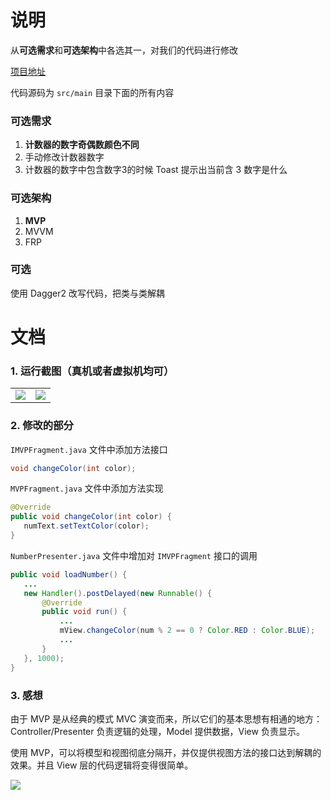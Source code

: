 # 说明

从**可选需求**和**可选架构**中各选其一，对我们的代码进行修改

[项目地址](https://github.com/LittleLittleLittleBoy/ArchitectureDemo)

代码源码为 `src/main` 目录下面的所有内容

### 可选需求

1. **计数器的数字奇偶数颜色不同**
2. 手动修改计数器数字
3. 计数器的数字中包含数字3的时候 Toast 提示出当前含 3 数字是什么

### 可选架构

1. **MVP**
2. MVVM
3. FRP

### 可选

使用 Dagger2 改写代码，把类与类解耦

# 文档

### 1. 运行截图（真机或者虚拟机均可）

<table>
    <td>
        <img src="https://ws1.sinaimg.cn/large/006tNc79ly1frdeiffkx5j30u01hcdgm.jpg"></img>
    </td>
    <td>
        <img src="https://ws1.sinaimg.cn/large/006tNc79ly1frdeietgb9j30u01hcwf9.jpg"></img>
    </td>
</table>

### 2. 修改的部分

`IMVPFragment.java` 文件中添加方法接口

```Java
void changeColor(int color);
```

`MVPFragment.java` 文件中添加方法实现

```Java
@Override
public void changeColor(int color) {
   numText.setTextColor(color);
}
```

`NumberPresenter.java` 文件中增加对 `IMVPFragment` 接口的调用

```Java
public void loadNumber() {
   ...
   new Handler().postDelayed(new Runnable() {
       @Override
       public void run() {
           ...
           mView.changeColor(num % 2 == 0 ? Color.RED : Color.BLUE);
           ...
       }
   }, 1000);
}
```

### 3. 感想

由于 MVP 是从经典的模式 MVC 演变而来，所以它们的基本思想有相通的地方：Controller/Presenter 负责逻辑的处理，Model 提供数据，View 负责显示。

使用 MVP，可以将模型和视图彻底分隔开，并仅提供视图方法的接口达到解耦的效果。并且 View 层的代码逻辑将变得很简单。

![](https://upload-images.jianshu.io/upload_images/1233754-eb5b4bc4fbf757be.png!web?imageMogr2/auto-orient/strip%7CimageView2/2/w/550)




